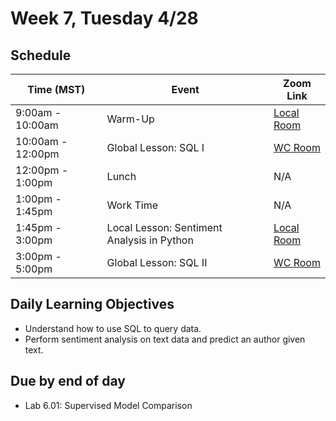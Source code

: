 # Week 7, Tuesday 4/28

## Schedule
| Time (MST)                  | Event                             | Zoom Link                                    |
|-----------------------|-----------------------------------|----------------------------------------------|
| 9:00am - 10:00am | Warm-Up                 | [Local Room](https://generalassembly.zoom.us/j/4539501986?pwd=NVZoQ2s1NXRZckVoc0RkQ2NTbCs1Zz09) |
| 10:00am - 12:00pm | Global Lesson: SQL I | [WC Room](https://generalassembly.zoom.us/j/620270527?pwd=Tkdpc29RZ0tCdGVpUjJDVGFHd3d0Zz09)   |
| 12:00pm - 1:00pm | Lunch                       | N/A |
| 1:00pm - 1:45pm | Work Time | N/A |
| 1:45pm - 3:00pm  | Local Lesson: Sentiment Analysis in Python | [Local Room](https://generalassembly.zoom.us/j/4539501986?pwd=NVZoQ2s1NXRZckVoc0RkQ2NTbCs1Zz09)   |
| 3:00pm - 5:00pm  | Global Lesson: SQL II | [WC Room](https://generalassembly.zoom.us/j/620270527?pwd=Tkdpc29RZ0tCdGVpUjJDVGFHd3d0Zz09)  |

## Daily Learning Objectives
- Understand how to use SQL to query data.
- Perform sentiment analysis on text data and predict an author given text.

## Due by end of day
- Lab 6.01: Supervised Model Comparison
